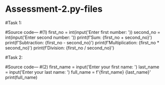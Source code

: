 # Assessment-2.py-files

#Task 1:
  
  #Source code—
#(1)
first_no = int(input('Enter first number: '))
second_no = int(input('Enter second number: '))
print(f'Sum: {first_no + second_no}')
print(f'Subtraction: {first_no - second_no}')
print(f'Multiplication: {first_no * second_no}')
print(f'Division: {first_no / second_no}')


#Task 2:
 
   #Source code—
#(2)
first_name = input('Enter your first name: ')
last_name = input('Enter your last name: ')
full_name = f'{first_name} {last_name}'
print(full_name)

